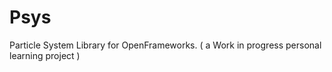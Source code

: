 Psys
====

Particle System Library for OpenFrameworks. ( a Work in progress personal learning project )
